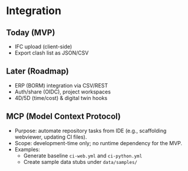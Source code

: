 # Integration

## Today (MVP)
- IFC upload (client-side)
- Export clash list as JSON/CSV

## Later (Roadmap)
- ERP (BORM) integration via CSV/REST
- Auth/share (OIDC), project workspaces
- 4D/5D (time/cost) & digital twin hooks

## MCP (Model Context Protocol)
- Purpose: automate repository tasks from IDE (e.g., scaffolding webviewer, updating CI files).
- Scope: development-time only; no runtime dependency for the MVP.
- Examples:
  - Generate baseline `ci-web.yml` and `ci-python.yml`
  - Create sample data stubs under `data/samples/`
